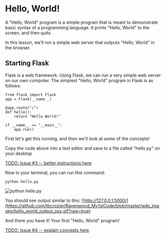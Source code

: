 # Hello, World!
A "Hello, World" program is a simple program that is meant to demonstrate basic syntax of a programming language. It prints "Hello, World" to the screen, and then quits.

In this lesson, we'll run a simple web server that outputs "Hello, World" in the browser.

## Starting Flask
Flask is a web framework. Using Flask, we can run a very simple web server on our own computer. The simplest "Hello, World" program in Flask is as follows:
```
from flask import Flask
app = Flask(__name__)
 
@app.route("/")
def hello():
    return "Hello World!"
 
if __name__ == "__main__":
    app.run()
```

First let's get this running, and then we'll look at some of the concepts!

Copy the code above into a text editor and save to a file called "hello.py" on your desktop

[TODO: Issue #3 -- better instructions here](https://github.com/tbcrozier/Ravenwood_My1stCode/issues/3).

Now in your terminal, you can run this command:
```
python hello.py
```
![python hello.py](https://github.com/tbcrozier/Ravenwood_My1stCode/blob/master/wiki_images/hello_world_osx.gif?raw=true)

You should see output similar to this:
![http://127.0.0.1:5000/](https://github.com/tbcrozier/Ravenwood_My1stCode/blob/master/wiki_images/hello_world_output_osx.gif?raw=true)

And there you have it! Your first "Hello, World" program!

[TODO: Issue #4 -- explain concepts here](https://github.com/tbcrozier/Ravenwood_My1stCode/issues/4).

